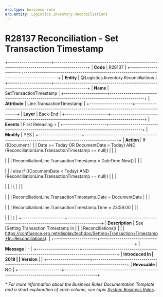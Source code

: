 ```yaml
---
erp.type: business-rule
erp.entity: Logistics.Inventory.Reconciliations
---
```


# R28137 Reconciliation - Set Transaction Timestamp
+----------------------+-----------------------------------------------------------------------------------------------+
| **Code**             | R28137                                                                                        |
+----------------------+-----------------------------------------------------------------------------------------------+
| **Entity**           | @Logistics.Inventory.Reconciliations                                                          |
+----------------------+-----------------------------------------------------------------------------------------------+
| **Name**             | SetTransactionTimestamp                                                                       |
+----------------------+-----------------------------------------------------------------------------------------------+
| **Attribute**        | Line.TransactionTimestamp                                                                     |
+----------------------+-----------------------------------------------------------------------------------------------+
| **Layer**            | Back-End                                                                                      |
+----------------------+-----------------------------------------------------------------------------------------------+
| **Events**           | First Releasing +                                                                             |
+----------------------+-----------------------------------------------------------------------------------------------+
| **Modify**           | YES                                                                                           |
+----------------------+-----------------------------------------------------------------------------------------------+
| **Action**           |     If ((Document                                                                             |
|                      | Date == Today OR DocumentDate > Today) AND (ReconciliationLine.TransactionTimestamp == null)) |
|                      | <br/><br/>                                                                                    |
|                      |     ReconciliationLine.TransactionTimestamp = DateTime.Now()                                  |
|                      | <br/><br/>                                                                                    |
|                      |     else if ((DocumentDate < Today) AND (ReconciliationLine.TransactionTimestamp == null))    |
|                      | <br/><br/>                                                                                    |
|                      |     {                                                                                         |
|                      | <br/><br/>                                                                                    |
|                      |     ReconciliationLine.TransactionTimestamp.Date = DocumentDate                               |
|                      | <br/><br/>                                                                                    |
|                      |     ReconciliationLine.TransactionTimestamp.Time = 23:59:00                                   |
|                      | <br/><br/>                                                                                    |
|                      |     }                                                                                         |
+----------------------+-----------------------------------------------------------------------------------------------+
| **Description**      | See [Setting Transaction Timestamp In                                                         |
|                      | Reconciliations](                                                                             |
|                      | https://confluence.erp.net/display/techdoc/Setting+Transaction+Timestamp+In+Reconciliations). |
+----------------------+-----------------------------------------------------------------------------------------------+
| **Message**          | \-                                                                                            |
+----------------------+-----------------------------------------------------------------------------------------------+
| **Introduced In      | 2018                                                                                          |
| Version**            |                                                                                               |
+----------------------+-----------------------------------------------------------------------------------------------+
| **Revocable**        | NO                                                                                            |
+----------------------+-----------------------------------------------------------------------------------------------+

*\* For more information about the Business Rules Documentation Template and a short explanation of each column, see
topic [System Business Rules](../templates/template-description-system-business-rules.md).*
